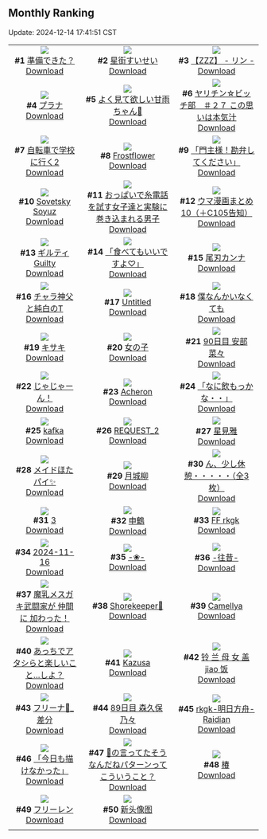 ## Monthly Ranking
Update: 2024-12-14 17:41:51 CST

|      |      |      |
| :----: | :----: | :----: |
| ![](https://i.pixiv.re/c/240x480/img-master/img/2024/11/16/00/06/04/124332491_p0_master1200.jpg)<br>**#1** [準備できた？](https://www.pixiv.net/artworks/124332491)<br>[Download](https://i.pixiv.re/img-original/img/2024/11/16/00/06/04/124332491_p0.png) | ![](https://i.pixiv.re/c/240x480/img-master/img/2024/11/15/00/00/42/124301285_p0_master1200.jpg)<br>**#2** [星街すいせい](https://www.pixiv.net/artworks/124301285)<br>[Download](https://i.pixiv.re/img-original/img/2024/11/15/00/00/42/124301285_p0.png) | ![](https://i.pixiv.re/c/240x480/img-master/img/2024/11/16/09/54/47/124342166_p0_master1200.jpg)<br>**#3** [【ZZZ】 -  リン  -](https://www.pixiv.net/artworks/124342166)<br>[Download](https://i.pixiv.re/img-original/img/2024/11/16/09/54/47/124342166_p0.png) |
| ![](https://i.pixiv.re/c/240x480/img-master/img/2024/11/16/00/05/17/124332444_p0_master1200.jpg)<br>**#4** [プラナ](https://www.pixiv.net/artworks/124332444)<br>[Download](https://i.pixiv.re/img-original/img/2024/11/16/00/05/17/124332444_p0.jpg) | ![](https://i.pixiv.re/c/240x480/img-master/img/2024/11/16/18/54/38/124354563_p0_master1200.jpg)<br>**#5** [よく見て欲しい甘雨ちゃん👀](https://www.pixiv.net/artworks/124354563)<br>[Download](https://i.pixiv.re/img-original/img/2024/11/16/18/54/38/124354563_p0.png) | ![](https://i.pixiv.re/c/240x480/img-master/img/2024/11/16/18/02/30/124353133_p0_master1200.jpg)<br>**#6** [ヤリチン☆ビッチ部　＃２７ この思いは本気汁](https://www.pixiv.net/artworks/124353133)<br>[Download](https://i.pixiv.re/img-original/img/2024/11/16/18/02/30/124353133_p0.jpg) |
| ![](https://i.pixiv.re/c/240x480/img-master/img/2024/11/16/00/30/02/124333364_p0_master1200.jpg)<br>**#7** [自転車で学校に行く2](https://www.pixiv.net/artworks/124333364)<br>[Download](https://i.pixiv.re/img-original/img/2024/11/16/00/30/02/124333364_p0.jpg) | ![](https://i.pixiv.re/c/240x480/img-master/img/2024/11/17/00/30/14/124366833_p0_master1200.jpg)<br>**#8** [Frostflower](https://www.pixiv.net/artworks/124366833)<br>[Download](https://i.pixiv.re/img-original/img/2024/11/17/00/30/14/124366833_p0.png) | ![](https://i.pixiv.re/c/240x480/img-master/img/2024/11/15/00/02/57/124301507_p0_master1200.jpg)<br>**#9** [「門主様！勘弁してください」](https://www.pixiv.net/artworks/124301507)<br>[Download](https://i.pixiv.re/img-original/img/2024/11/15/00/02/57/124301507_p0.jpg) |
| ![](https://i.pixiv.re/c/240x480/img-master/img/2024/11/16/08/41/11/124341064_p0_master1200.jpg)<br>**#10** [Sovetsky Soyuz](https://www.pixiv.net/artworks/124341064)<br>[Download](https://i.pixiv.re/img-original/img/2024/11/16/08/41/11/124341064_p0.jpg) | ![](https://i.pixiv.re/c/240x480/img-master/img/2024/11/16/19/03/07/124354946_p0_master1200.jpg)<br>**#11** [おっぱいで糸電話を試す女子達と実験に巻き込まれる男子](https://www.pixiv.net/artworks/124354946)<br>[Download](https://i.pixiv.re/img-original/img/2024/11/16/19/03/07/124354946_p0.jpg) | ![](https://i.pixiv.re/c/240x480/img-master/img/2024/11/15/18/16/11/124319977_p0_master1200.jpg)<br>**#12** [ウマ漫画まとめ10（＋C105告知）](https://www.pixiv.net/artworks/124319977)<br>[Download](https://i.pixiv.re/img-original/img/2024/11/15/18/16/11/124319977_p0.png) |
| ![](https://i.pixiv.re/c/240x480/img-master/img/2024/11/16/20/50/34/124358426_p0_master1200.jpg)<br>**#13** [ギルティ Guilty](https://www.pixiv.net/artworks/124358426)<br>[Download](https://i.pixiv.re/img-original/img/2024/11/16/20/50/34/124358426_p0.jpg) | ![](https://i.pixiv.re/c/240x480/img-master/img/2024/11/15/00/03/33/124301541_p0_master1200.jpg)<br>**#14** [「食べてもいいですよ♡」](https://www.pixiv.net/artworks/124301541)<br>[Download](https://i.pixiv.re/img-original/img/2024/11/15/00/03/33/124301541_p0.png) | ![](https://i.pixiv.re/c/240x480/img-master/img/2024/11/15/15/33/38/124316199_p0_master1200.jpg)<br>**#15** [尾刃カンナ](https://www.pixiv.net/artworks/124316199)<br>[Download](https://i.pixiv.re/img-original/img/2024/11/15/15/33/38/124316199_p0.png) |
| ![](https://i.pixiv.re/c/240x480/img-master/img/2024/11/14/20/05/00/124292613_p0_master1200.jpg)<br>**#16** [チャラ神父と純白のT](https://www.pixiv.net/artworks/124292613)<br>[Download](https://i.pixiv.re/img-original/img/2024/11/14/20/05/00/124292613_p0.jpg) | ![](https://i.pixiv.re/c/240x480/img-master/img/2024/11/18/20/27/13/124422637_p0_master1200.jpg)<br>**#17** [Untitled](https://www.pixiv.net/artworks/124422637)<br>[Download](https://i.pixiv.re/img-original/img/2024/11/18/20/27/13/124422637_p0.png) | ![](https://i.pixiv.re/c/240x480/img-master/img/2024/11/16/15/08/37/124348674_p0_master1200.jpg)<br>**#18** [僕なんかいなくても](https://www.pixiv.net/artworks/124348674)<br>[Download](https://i.pixiv.re/img-original/img/2024/11/16/15/08/37/124348674_p0.jpg) |
| ![](https://i.pixiv.re/c/240x480/img-master/img/2024/11/15/19/30/02/124322294_p0_master1200.jpg)<br>**#19** [キサキ](https://www.pixiv.net/artworks/124322294)<br>[Download](https://i.pixiv.re/img-original/img/2024/11/15/19/30/02/124322294_p0.jpg) | ![](https://i.pixiv.re/c/240x480/img-master/img/2024/11/17/07/02/49/124373474_p0_master1200.jpg)<br>**#20** [女の子](https://www.pixiv.net/artworks/124373474)<br>[Download](https://i.pixiv.re/img-original/img/2024/11/17/07/02/49/124373474_p0.png) | ![](https://i.pixiv.re/c/240x480/img-master/img/2024/11/16/20/34/18/124357915_p0_master1200.jpg)<br>**#21** [90日目 安部菜々](https://www.pixiv.net/artworks/124357915)<br>[Download](https://i.pixiv.re/img-original/img/2024/11/16/20/34/18/124357915_p0.png) |
| ![](https://i.pixiv.re/c/240x480/img-master/img/2024/11/17/20/07/24/124391889_p0_master1200.jpg)<br>**#22** [じゃじゃーん！](https://www.pixiv.net/artworks/124391889)<br>[Download](https://i.pixiv.re/img-original/img/2024/11/17/20/07/24/124391889_p0.png) | ![](https://i.pixiv.re/c/240x480/img-master/img/2024/11/17/01/07/02/124367988_p0_master1200.jpg)<br>**#23** [Acheron](https://www.pixiv.net/artworks/124367988)<br>[Download](https://i.pixiv.re/img-original/img/2024/11/17/01/07/02/124367988_p0.png) | ![](https://i.pixiv.re/c/240x480/img-master/img/2024/11/16/20/02/32/124356854_p0_master1200.jpg)<br>**#24** [「なに飲もっかな・・」](https://www.pixiv.net/artworks/124356854)<br>[Download](https://i.pixiv.re/img-original/img/2024/11/16/20/02/32/124356854_p0.jpg) |
| ![](https://i.pixiv.re/c/240x480/img-master/img/2024/11/17/00/00/27/124365376_p0_master1200.jpg)<br>**#25** [kafka](https://www.pixiv.net/artworks/124365376)<br>[Download](https://i.pixiv.re/img-original/img/2024/11/17/00/00/27/124365376_p0.png) | ![](https://i.pixiv.re/c/240x480/img-master/img/2024/11/15/23/44/12/124331323_p0_master1200.jpg)<br>**#26** [REQUEST_2](https://www.pixiv.net/artworks/124331323)<br>[Download](https://i.pixiv.re/img-original/img/2024/11/15/23/44/12/124331323_p0.jpg) | ![](https://i.pixiv.re/c/240x480/img-master/img/2024/11/16/20/00/01/124356640_p0_master1200.jpg)<br>**#27** [星見雅](https://www.pixiv.net/artworks/124356640)<br>[Download](https://i.pixiv.re/img-original/img/2024/11/16/20/00/01/124356640_p0.jpg) |
| ![](https://i.pixiv.re/c/240x480/img-master/img/2024/11/16/16/09/27/124350082_p0_master1200.jpg)<br>**#28** [メイドほたパイ✨](https://www.pixiv.net/artworks/124350082)<br>[Download](https://i.pixiv.re/img-original/img/2024/11/16/16/09/27/124350082_p0.jpg) | ![](https://i.pixiv.re/c/240x480/img-master/img/2024/11/14/00/00/22/124270617_p0_master1200.jpg)<br>**#29** [月城柳](https://www.pixiv.net/artworks/124270617)<br>[Download](https://i.pixiv.re/img-original/img/2024/11/14/00/00/22/124270617_p0.jpg) | ![](https://i.pixiv.re/c/240x480/img-master/img/2024/11/17/08/00/09/124374189_p0_master1200.jpg)<br>**#30** [ん、少し休憩・・・・・（全3枚）](https://www.pixiv.net/artworks/124374189)<br>[Download](https://i.pixiv.re/img-original/img/2024/11/17/08/00/09/124374189_p0.jpg) |
| ![](https://i.pixiv.re/c/240x480/img-master/img/2024/11/16/11/31/38/124344011_p0_master1200.jpg)<br>**#31** [3](https://www.pixiv.net/artworks/124344011)<br>[Download](https://i.pixiv.re/img-original/img/2024/11/16/11/31/38/124344011_p0.png) | ![](https://i.pixiv.re/c/240x480/img-master/img/2024/11/16/00/00/47/124332101_p0_master1200.jpg)<br>**#32** [申鶴](https://www.pixiv.net/artworks/124332101)<br>[Download](https://i.pixiv.re/img-original/img/2024/11/16/00/00/47/124332101_p0.jpg) | ![](https://i.pixiv.re/c/240x480/img-master/img/2024/11/16/03/53/25/124337716_p0_master1200.jpg)<br>**#33** [FF rkgk](https://www.pixiv.net/artworks/124337716)<br>[Download](https://i.pixiv.re/img-original/img/2024/11/16/03/53/25/124337716_p0.png) |
| ![](https://i.pixiv.re/c/240x480/img-master/img/2024/11/16/02/31/59/124336294_p0_master1200.jpg)<br>**#34** [2024-11-16](https://www.pixiv.net/artworks/124336294)<br>[Download](https://i.pixiv.re/img-original/img/2024/11/16/02/31/59/124336294_p0.png) | ![](https://i.pixiv.re/c/240x480/img-master/img/2024/11/15/00/01/15/124301359_p0_master1200.jpg)<br>**#35** [-❀-](https://www.pixiv.net/artworks/124301359)<br>[Download](https://i.pixiv.re/img-original/img/2024/11/15/00/01/15/124301359_p0.jpg) | ![](https://i.pixiv.re/c/240x480/img-master/img/2024/11/18/00/00/18/124401183_p0_master1200.jpg)<br>**#36** [-往昔-](https://www.pixiv.net/artworks/124401183)<br>[Download](https://i.pixiv.re/img-original/img/2024/11/18/00/00/18/124401183_p0.jpg) |
| ![](https://i.pixiv.re/c/240x480/img-master/img/2024/11/17/21/00/09/124393778_p0_master1200.jpg)<br>**#37** [魔乳メスガキ武闘家が 仲間に 加わった！](https://www.pixiv.net/artworks/124393778)<br>[Download](https://i.pixiv.re/img-original/img/2024/11/17/21/00/09/124393778_p0.jpg) | ![](https://i.pixiv.re/c/240x480/img-master/img/2024/11/18/01/03/11/124403706_p0_master1200.jpg)<br>**#38** [Shorekeeper🦋](https://www.pixiv.net/artworks/124403706)<br>[Download](https://i.pixiv.re/img-original/img/2024/11/18/01/03/11/124403706_p0.jpg) | ![](https://i.pixiv.re/c/240x480/img-master/img/2024/11/15/19/13/30/124321813_p0_master1200.jpg)<br>**#39** [Camellya](https://www.pixiv.net/artworks/124321813)<br>[Download](https://i.pixiv.re/img-original/img/2024/11/15/19/13/30/124321813_p0.png) |
| ![](https://i.pixiv.re/c/240x480/img-master/img/2024/11/17/00/00/18/124365342_p0_master1200.jpg)<br>**#40** [あっちでアタシらと楽しいこと…しよ？](https://www.pixiv.net/artworks/124365342)<br>[Download](https://i.pixiv.re/img-original/img/2024/11/17/00/00/18/124365342_p0.jpg) | ![](https://i.pixiv.re/c/240x480/img-master/img/2024/11/17/20/00/38/124391598_p0_master1200.jpg)<br>**#41** [Kazusa](https://www.pixiv.net/artworks/124391598)<br>[Download](https://i.pixiv.re/img-original/img/2024/11/17/20/00/38/124391598_p0.jpg) | ![](https://i.pixiv.re/c/240x480/img-master/img/2024/11/16/18/18/37/124353562_p0_master1200.jpg)<br>**#42** [铃 兰 母 女 盖 jiao 饭](https://www.pixiv.net/artworks/124353562)<br>[Download](https://i.pixiv.re/img-original/img/2024/11/16/18/18/37/124353562_p0.jpg) |
| ![](https://i.pixiv.re/c/240x480/img-master/img/2024/11/15/01/03/39/124303584_p0_master1200.jpg)<br>**#43** [フリーナ🎨_差分](https://www.pixiv.net/artworks/124303584)<br>[Download](https://i.pixiv.re/img-original/img/2024/11/15/01/03/39/124303584_p0.jpg) | ![](https://i.pixiv.re/c/240x480/img-master/img/2024/11/15/20/22/50/124324055_p0_master1200.jpg)<br>**#44** [89日目 森久保乃々](https://www.pixiv.net/artworks/124324055)<br>[Download](https://i.pixiv.re/img-original/img/2024/11/15/20/22/50/124324055_p0.png) | ![](https://i.pixiv.re/c/240x480/img-master/img/2024/11/17/00/49/13/124367471_p0_master1200.jpg)<br>**#45** [rkgk-明日方舟-Raidian](https://www.pixiv.net/artworks/124367471)<br>[Download](https://i.pixiv.re/img-original/img/2024/11/17/00/49/13/124367471_p0.png) |
| ![](https://i.pixiv.re/c/240x480/img-master/img/2024/11/16/20/11/45/124357175_p0_master1200.jpg)<br>**#46** [「今日も描けなかった」](https://www.pixiv.net/artworks/124357175)<br>[Download](https://i.pixiv.re/img-original/img/2024/11/16/20/11/45/124357175_p0.jpg) | ![](https://i.pixiv.re/c/240x480/img-master/img/2024/11/15/18/00/07/124319349_p0_master1200.jpg)<br>**#47** [🎀の言ってたそうなんだねパターンってこういうこと？](https://www.pixiv.net/artworks/124319349)<br>[Download](https://i.pixiv.re/img-original/img/2024/11/15/18/00/07/124319349_p0.jpg) | ![](https://i.pixiv.re/c/240x480/img-master/img/2024/11/15/11/48/17/124312608_p0_master1200.jpg)<br>**#48** [椿](https://www.pixiv.net/artworks/124312608)<br>[Download](https://i.pixiv.re/img-original/img/2024/11/15/11/48/17/124312608_p0.jpg) |
| ![](https://i.pixiv.re/c/240x480/img-master/img/2024/11/18/00/00/43/124401279_p0_master1200.jpg)<br>**#49** [フリーレン](https://www.pixiv.net/artworks/124401279)<br>[Download](https://i.pixiv.re/img-original/img/2024/11/18/00/00/43/124401279_p0.png) | ![](https://i.pixiv.re/c/240x480/img-master/img/2024/11/16/10/55/39/124343309_p0_master1200.jpg)<br>**#50** [新头像图](https://www.pixiv.net/artworks/124343309)<br>[Download](https://i.pixiv.re/img-original/img/2024/11/16/10/55/39/124343309_p0.png) |
|      |
